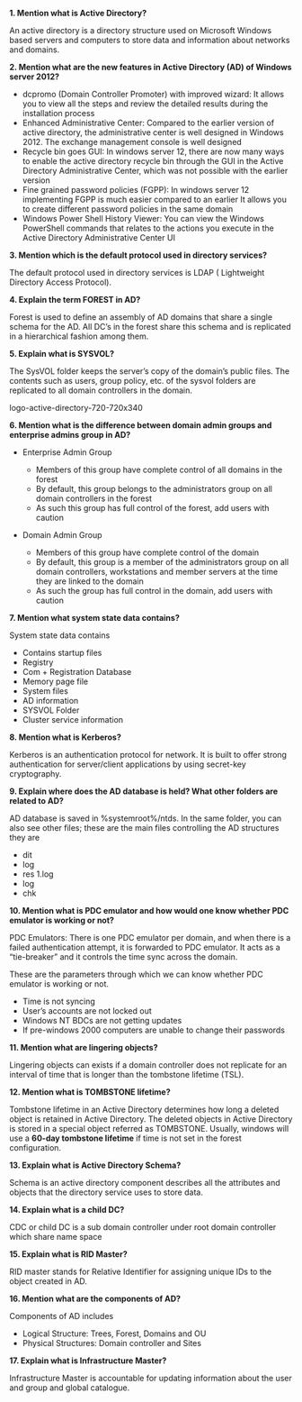 
**1. Mention what is Active Directory?**

An active directory is a directory structure used on Microsoft Windows based servers and computers to store data and information about networks and domains.

**2. Mention what are the new features in Active Directory (AD) of Windows server 2012?**

- dcpromo (Domain Controller Promoter) with improved wizard: It allows you to view all the steps and review the detailed results during the installation process
- Enhanced Administrative Center: Compared to the earlier version of active directory, the administrative center is well designed in Windows 2012. The exchange management console is well designed
- Recycle bin goes GUI: In windows server 12, there are now many ways to enable the active directory recycle bin through the GUI in the Active Directory Administrative Center, which was not possible with the earlier version
- Fine grained password policies (FGPP): In windows server 12 implementing FGPP is much easier compared to an earlier  It allows you to create different password policies in the same domain
- Windows Power Shell History Viewer: You can view the Windows PowerShell commands that relates to the actions you execute in the Active Directory Administrative Center UI

**3. Mention which is the default protocol used in directory services?**

The default protocol used in directory services is LDAP ( Lightweight Directory Access Protocol).

**4. Explain the term FOREST in AD?**

Forest is used to define an assembly of AD domains that share a single schema for the AD.  All DC’s in the forest share this schema and is replicated in a hierarchical fashion among them.

**5. Explain what is SYSVOL?**

The SysVOL folder keeps the server’s copy of the domain’s public files.  The contents such as users, group policy, etc. of the sysvol folders are replicated to all domain controllers in the domain.

logo-active-directory-720-720x340

**6. Mention what is the difference between domain admin groups and enterprise admins group in AD?**

- Enterprise Admin Group
  - Members of this group have complete control of all domains in the forest
  - By default, this group belongs to the administrators group on all domain controllers in the forest
  - As such this group has full control of the forest, add users with caution

- Domain Admin Group
  - Members of this group have complete control of the domain
  - By default, this group is a member of the administrators group on all domain controllers, workstations and member servers at the time they are linked to the domain
  - As such the group has full control in the domain, add users with caution

**7. Mention what system state data contains?**

System state data contains

- Contains startup files
- Registry
- Com + Registration Database
- Memory page file
- System files
- AD information
- SYSVOL Folder
- Cluster service information

**8. Mention what is Kerberos?**

Kerberos is an authentication protocol for network.  It is built to offer strong authentication for server/client applications by using secret-key cryptography.

**9. Explain where does the AD database is held? What other folders are related to AD?**

AD database is saved in %systemroot%/ntds. In the same folder, you can also see other files; these are the main files controlling the AD structures they are

- dit
- log
- res 1.log
- log
- chk

**10. Mention what is PDC emulator and how would one know whether PDC emulator is working or not?**

PDC Emulators: There is one PDC emulator per domain, and when there is a failed authentication attempt, it is forwarded to PDC emulator.  It acts as a “tie-breaker” and it controls the time sync across the domain.

These are the parameters through which we can know whether PDC emulator is working or not.

- Time is not syncing
- User’s accounts are not locked out
- Windows NT BDCs are not getting updates
- If pre-windows 2000 computers are unable to change their passwords

**11. Mention what are lingering objects?**

Lingering objects can exists if a domain controller does not replicate for an interval of time that is longer than the tombstone lifetime (TSL).

**12. Mention what is TOMBSTONE lifetime?**

Tombstone lifetime in an Active Directory determines how long a deleted object is retained in Active Directory.  The deleted objects in Active Directory is stored in a special object referred as TOMBSTONE.  Usually, windows will use a **60-day tombstone lifetime** if time is not set in the forest configuration.

**13. Explain what is Active Directory Schema?**

Schema is an active directory component describes all the attributes and objects that the directory service uses to store data.

**14. Explain what is a child DC?**

CDC or child DC is a sub domain controller under root domain controller which share name space

**15. Explain what is RID Master?**

RID master stands for Relative Identifier for assigning unique IDs to the object created in AD.

**16. Mention what are the components of AD?**

Components of AD includes

- Logical Structure: Trees, Forest, Domains and OU
- Physical Structures: Domain controller and Sites

**17. Explain what is Infrastructure Master?**

Infrastructure Master is accountable for updating information about the user and group and global catalogue.